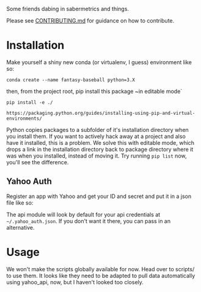 Some friends dabing in sabermetrics and things.

Please see [CONTRIBUTING.md](./CONTRIBUTING.md) for guidance on how to contribute.

# Installation

Make yourself a shiny new conda (or virtualenv, I guess) environment like so:

``` shell
conda create --name fantasy-baseball python=3.X
```

then, from the project root, pip install this package ~in editable mode`

``` shell
pip install -e ./
```

``` shell
https://packaging.python.org/guides/installing-using-pip-and-virtual-environments/
```


Python copies packages to a subfolder of it's installation directory when you install them.
If you want to actively hack away at a project and also have it installed, this is a problem.
We solve this with editable mode, which drops a link in the installation directory back to
package directory where it was when you installed, instead of moving it. Try running `pip list`
now, you'll see the difference.

## Yahoo Auth

Register an app with Yahoo and get your ID and secret and put it in a json file like so:

The api module will look by default for your api credentials at `~/.yahoo_auth.json`.
If you don't want it there, you can pass in an alternative.

#  Usage

We won't make the scripts globally available for now. Head over to scripts/ to use them.
It looks like they need to be adapted to pull data automatically using yahoo_api, now,
but I haven't looked too closely.
